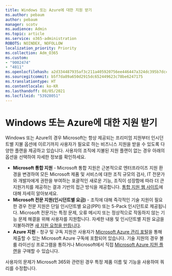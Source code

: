 ```yaml
---
title: Windows 또는 Azure에 대한 지원 받기
ms.author: pebaum
author: pebaum
manager: scotv
ms.audience: Admin
ms.topic: article
ms.service: o365-administration
ROBOTS: NOINDEX, NOFOLLOW
localization_priority: Priority
ms.collection: Adm_O365
ms.custom:
- "9002474"
- "4811"
ms.openlocfilehash: a2d334487935af3c211a405920756ee446447a324dc395b7dcca253675ca9088
ms.sourcegitcommit: b5f7da89a650d2915dc652449623c78be6247175
ms.translationtype: HT
ms.contentlocale: ko-KR
ms.lasthandoff: 08/05/2021
ms.locfileid: "53928051"
---
```

# <a name="get-support-for-windows-or-azure"></a>Windows 또는 Azure에 대한 지원 받기

Windows 또는 Azure의 경우 Microsoft는 항상 제공되는 프리미엄 지원부터 인시던트별 지불 옵션에 이르기까지 사용자가 필요로 하는 비즈니스 지원을 받을 수 있도록 다양한 플랜을 제공하고 있습니다. 사용자의 조직에 지불된 지원 플랜이 없는 경우 아래의 옵션을 선택하여 자세한 정보를 확인하세요.

- **Microsoft 통합 지원** - Microsoft 통합 지원은 근본적으로 엔터프라이즈 지원 환경을 변경하여 모든 Microsoft 제품 및 서비스에 대한 조직 규모의 검사, IT 전문가와 개발자에게 권한을 부여하는 포괄적인 새로운 기능, 조직이 성장함에 따라 더 큰 지원가치를 제공하는 결과 기반의 접근 방식을 제공합니다. [통합 지원 웹 사이트](https://aka.ms/unified-support)에 대해 자세히 알아보세요.
- **Microsoft 전문 지원(인시던트별 요금)** - 조직에 대해 즉각적인 기술 지원이 필요한 경우 전문 지원은 단일 인시던트별 요금(PPI) 또는 5-Pack 인시던트로 제공됩니다. Microsoft 전문가는 특정 문제, 오류 메시지 또는 정상적으로 작동하지 않는 기능 문제 해결을 위해 사용자를 지원합니다. 자세한 내용 및 인시던트별 지원 요금을 지불하려면 [새 지원 요청을 만듭니다](https://support.microsoft.com/supportforbusiness/productselection).
- **Azure 지원** - 청구 및 구독 지원은 사용자가 [Microsoft Azure 관리 포털](https://portal.azure.com/)을 통해 제출할 수 있는 Microsoft Azure 구독에 포함되어 있습니다. 기술 지원의 경우 볼륨 라이선싱 프로그램을 통하거나 Microsoft에서 직접 [Microsoft Azure 지원 플랜](https://azure.microsoft.com/support/plans/)을 구매할 수 있습니다.

사용자의 문제가 Microsoft 365와 관련된 경우 특정 제품 이름 및 기능을 사용하여 쿼리를 수정합니다.
